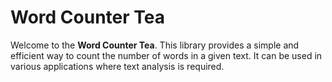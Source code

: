 # Word Counter Tea

<p>Welcome to the <strong>Word Counter Tea</strong>. This library provides a simple and efficient way to count the number of words in a given text. It can be used in various applications where text analysis is required.</p>
